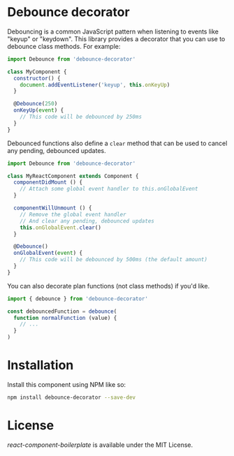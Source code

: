 # Debounce decorator

Debouncing is a common JavaScript pattern when listening to events like "keyup" or "keydown". This library provides a decorator that you can use to debounce class methods. For example:

```javascript
import Debounce from 'debounce-decorator'

class MyComponent {
  constructor() {
    document.addEventListener('keyup', this.onKeyUp)
  }

  @Debounce(250)
  onKeyUp(event) {
    // This code will be debounced by 250ms
  }
}
```

Debounced functions also define a `clear` method that can be used to cancel any pending, debounced updates.


```javascript
import Debounce from 'debounce-decorator'

class MyReactComponent extends Component {
  componentDidMount () {
    // Attach some global event handler to this.onGlobalEvent
  }

  componentWillUnmount () {
    // Remove the global event handler
    // And clear any pending, debounced updates
    this.onGlobalEvent.clear()
  }

  @Debounce()
  onGlobalEvent(event) {
    // This code will be debounced by 500ms (the default amount)
  }
}
```

You can  also decorate plan functions (not class methods) if you'd like.

```javascript
import { debounce } from 'debounce-decorator'

const debouncedFunction = debounce(
  function normalFunction (value) {
    // ...
  }
)
```

# Installation

Install this component using NPM like so:
```bash
npm install debounce-decorator --save-dev
```

# License

*react-component-boilerplate* is available under the MIT License.
